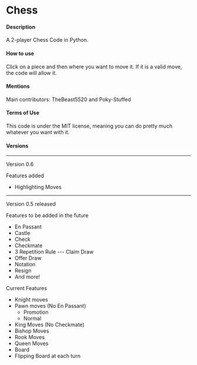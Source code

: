 # Chess

#### Description

A 2-player Chess Code in Python.

#### How to use

Click on a piece and then where you want to move it. If it is a valid move, the code will allow it.

#### Mentions

Main contributors: TheBeast5520 and Poky-Stuffed

#### Terms of Use

This code is under the MIT license, meaning you can do pretty much whatever you want with it.

#### Versions
----------------------
Version 0.6

Features added
* Highlighting Moves
----------------------
Version 0.5 released

Features to be added in the future
* En Passant
* Castle
* Check
* Checkmate
* 3 Repetition Rule --- Claim Draw
* Offer Draw
* Notation
* Resign
* And more!

Current Features
* Knight moves
* Pawn moves (No En Passant)
  * Promotion
  * Normal
* King Moves (No Checkmate)
* Bishop Moves
* Rook Moves
* Queen Moves
* Board
* Flipping Board at each turn

